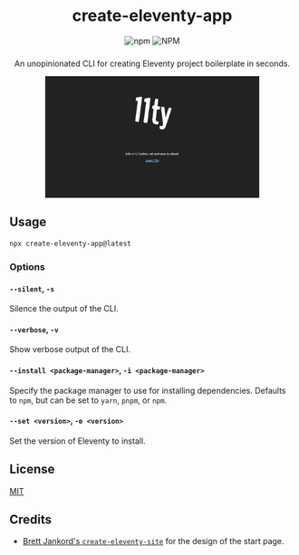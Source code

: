 <div align="center">
    <h1 align="center">create-eleventy-app</h1>
    <img alt="npm" src="https://img.shields.io/npm/v/create-eleventy-app?style=for-the-badge&color=red">
    <img alt="NPM" src="https://img.shields.io/npm/l/create-eleventy-app?style=for-the-badge&color=">
    <h3></h3>
    <p align="center">
    An unopinionated CLI for creating Eleventy project boilerplate in seconds.
    </p>
    <img src="./demo.png" alt="A screenshot of the homepage created by create-eleventy-app" width="75%" align="center">
</div>

## Usage

```sh
npx create-eleventy-app@latest
```

### Options

#### `--silent`, `-s`

Silence the output of the CLI.

#### `--verbose`, `-v`

Show verbose output of the CLI.

#### `--install <package-manager>`, `-i <package-manager>`

Specify the package manager to use for installing dependencies. Defaults to `npm`, but can be set to `yarn`, `pnpm`, or `npm`.

#### `--set <version>`, `-e <version>`

Set the version of Eleventy to install.

## License

[MIT](./LICENSE)

## Credits

- [Brett Jankord's `create-eleventy-site`](https://github.com/bjankord/create-eleventy-site) for the design of the start page.
